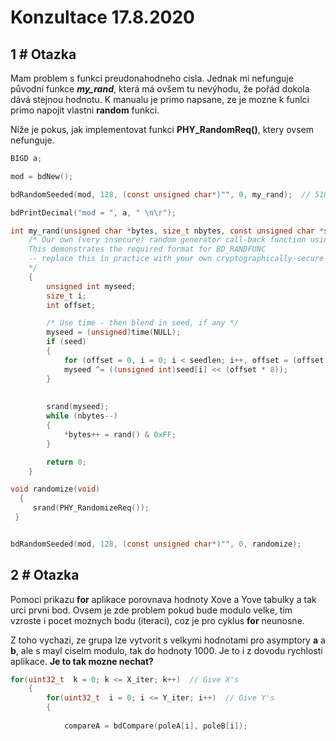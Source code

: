 # Konzultace 17.8.2020

## 1 # Otazka
Mam problem s funkci preudonahodneho cisla. Jednak mi nefunguje původní funkce ***my_rand***, která má ovšem tu nevýhodu, že pořád dokola dává stejnou hodnotu. K manualu je primo napsane, ze je mozne k funlci primo napojit vlastni **random** funkci. <br/>

Níže je pokus, jak implementovat funkci **PHY_RandomReq()**, ktery ovsem nefunguje.

```C
BIGD a;

mod = bdNew();

bdRandomSeeded(mod, 128, (const unsigned char*)"", 0, my_rand);  // 518 bits key

bdPrintDecimal("mod = ", a, " \n\r");

```

```C
int my_rand(unsigned char *bytes, size_t nbytes, const unsigned char *seed, size_t seedlen)
	/* Our own (very insecure) random generator call-back function using good old rand()
	This demonstrates the required format for BD_RANDFUNC
	-- replace this in practice with your own cryptographically-secure function.
	*/
	{
		unsigned int myseed;
		size_t i;
		int offset;

		/* Use time - then blend in seed, if any */
		myseed = (unsigned)time(NULL);
		if (seed)
		{
			for (offset = 0, i = 0; i < seedlen; i++, offset = (offset + 1) % sizeof(unsigned))
			myseed ^= ((unsigned int)seed[i] << (offset * 8));
		}
		
	
		srand(myseed);
		while (nbytes--)
		{
			*bytes++ = rand() & 0xFF;
		}

		return 0;
	}
```

```C
void randomize(void)
  {
     srand(PHY_RandomizeReq());
 }


bdRandomSeeded(mod, 128, (const unsigned char*)"", 0, randomize);
```


## 2 # Otazka
Pomoci prikazu **for** aplikace porovnava hodnoty Xove a Yove tabulky a tak urci prvni bod. Ovsem je zde problem pokud bude modulo velke, tim vzroste i pocet moznych bodu (iteraci), coz je pro cyklus **for** neunosne.

Z toho vychazi, ze grupa lze vytvorit s velkymi hodnotami pro asymptory **a** a **b**, ale s mayl ciselm modulo, tak do hodnoty 1000. Je to i z dovodu rychlosti aplikace. **Je to tak mozne nechat?**

```C
for(uint32_t  k = 0; k <= X_iter; k++)  // Give X's
	{
		for(uint32_t  i = 0; i <= Y_iter; i++)  // Give Y's
		{
			
			compareA = bdCompare(poleA[i], poleB[i]);
			
```
